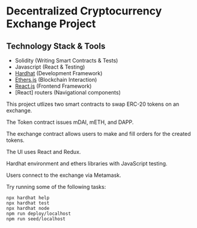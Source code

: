 # Decentralized Cryptocurrency Exchange Project

## Technology Stack & Tools
- Solidity (Writing Smart Contracts & Tests)
- Javascript (React & Testing)
- [Hardhat](https://hardhat.org/) (Development Framework)
- [Ethers.js](https://docs.ethers.io/v5/) (Blockchain Interaction)
- [React.js](https://reactjs.org/) (Frontend Framework)
- [React] routers (Navigational components)

This project utlizes two smart contracts to swap ERC-20 tokens on an exchange.

The Token contract issues mDAI, mETH, and DAPP.

The exchange contract allows users to make and fill orders for the created tokens.

The UI uses React and Redux.

Hardhat environment and ethers libraries with JavaScript testing.

Users connect to the exchange via Metamask.

Try running some of the following tasks:

```shell
npx hardhat help
npx hardhat test
npx hardhat node
npm run deploy/localhost
npm run seed/localhost
```


